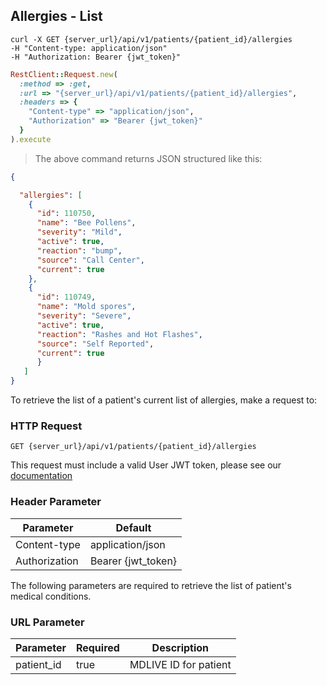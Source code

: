 ## Allergies - List

```shell
curl -X GET {server_url}/api/v1/patients/{patient_id}/allergies
-H "Content-type: application/json"
-H "Authorization: Bearer {jwt_token}"
```

```ruby
RestClient::Request.new(
  :method => :get,
  :url => "{server_url}/api/v1/patients/{patient_id}/allergies",
  :headers => {
    "Content-type" => "application/json",
    "Authorization" => "Bearer {jwt_token}"
  }
).execute
```

> The above command returns JSON structured like this:

```json
{

  "allergies": [
    {
      "id": 110750,
      "name": "Bee Pollens",
      "severity": "Mild",
      "active": true,
      "reaction": "bump",
      "source": "Call Center",
      "current": true
    },
    {
      "id": 110749,
      "name": "Mold spores",
      "severity": "Severe",
      "active": true,
      "reaction": "Rashes and Hot Flashes",
      "source": "Self Reported",
      "current": true
      }
   ]
}
```

To retrieve the list of a patient's current list of allergies, make a request to:

### HTTP Request

`GET {server_url}/api/v1/patients/{patient_id}/allergies`

This request must include a valid User JWT token, please see our [documentation](#user-tokens)

### Header Parameter

Parameter | Default
--------- | -------
Content-type | application/json
Authorization| Bearer {jwt_token}

The following parameters are required to retrieve the list of patient's medical conditions.

### URL Parameter

Parameter | Required | Description
--------- | -------  | -----------
patient_id | true | MDLIVE ID for patient
